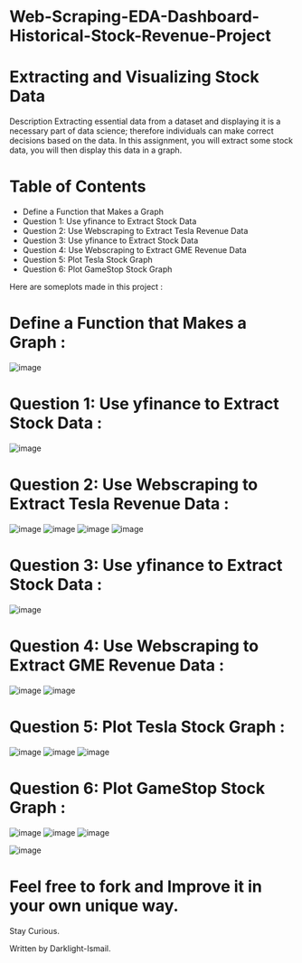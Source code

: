 # Web-Scraping-EDA-Dashboard-Historical-Stock-Revenue-Project


# Extracting and Visualizing Stock Data
Description
Extracting essential data from a dataset and displaying it is a necessary part of data science; therefore individuals can make correct decisions based on the data. In this assignment, you will extract some stock data, you will then display this data in a graph.

# Table of Contents
* Define a Function that Makes a Graph
* Question 1: Use yfinance to Extract Stock Data
* Question 2: Use Webscraping to Extract Tesla Revenue Data
* Question 3: Use yfinance to Extract Stock Data
* Question 4: Use Webscraping to Extract GME Revenue Data
* Question 5: Plot Tesla Stock Graph
* Question 6: Plot GameStop Stock Graph


Here are someplots made in this project :
# Define a Function that Makes a Graph :

![image](https://user-images.githubusercontent.com/47457939/197766920-6c00e393-2c7e-449b-986b-315eea3b7110.png)

# Question 1: Use yfinance to Extract Stock Data :

![image](https://user-images.githubusercontent.com/47457939/197767053-161dde85-fea4-4903-b517-98f110ad31c7.png)

# Question 2: Use Webscraping to Extract Tesla Revenue Data :

![image](https://user-images.githubusercontent.com/47457939/197767284-77862c5d-11e5-4fee-ac3f-75f331dc0c30.png)
![image](https://user-images.githubusercontent.com/47457939/197767321-a3d527dc-1700-490a-8934-54799ef0e71b.png)
![image](https://user-images.githubusercontent.com/47457939/197767429-83c06f79-eed5-4316-8ac0-5dd42782c449.png)
![image](https://user-images.githubusercontent.com/47457939/197767485-2d51cc17-802b-4917-8840-f65cd863afbc.png)

# Question 3: Use yfinance to Extract Stock Data :

![image](https://user-images.githubusercontent.com/47457939/197767544-769acc24-1349-413d-97a7-8f1817a1d0c2.png)

# Question 4: Use Webscraping to Extract GME Revenue Data :

![image](https://user-images.githubusercontent.com/47457939/197767596-e043339a-b557-4ebd-943f-32d03722552d.png)
![image](https://user-images.githubusercontent.com/47457939/197767643-8f7cf98e-8c8b-4b12-b3b7-5c00fa9a071f.png)

# Question 5: Plot Tesla Stock Graph :

![image](https://user-images.githubusercontent.com/47457939/197767814-1446ff1c-056b-4f3d-8ed7-3e1e7a8da68c.png)
![image](https://user-images.githubusercontent.com/47457939/197767857-1ebdf416-0463-4a92-92a9-ec89bca637d1.png)
![image](https://user-images.githubusercontent.com/47457939/197767888-2e680184-fd85-4c77-88f6-df42e6be0c97.png)

# Question 6: Plot GameStop Stock Graph :

![image](https://user-images.githubusercontent.com/47457939/197767979-c3468544-9497-4b44-9ae1-ea2778e9b752.png)
![image](https://user-images.githubusercontent.com/47457939/197768021-fd9292a5-9c77-472f-891d-4d1cf61da8fa.png)
![image](https://user-images.githubusercontent.com/47457939/197768049-7845e87f-388d-4812-a181-f66c20abefc0.png)


![image](https://user-images.githubusercontent.com/47457939/197768074-2e57f46f-213a-45fc-943d-6ff5c1c2c9f5.png)


# Feel free to fork and Improve it in your own unique way.
Stay Curious.

Written by Darklight-Ismail.
